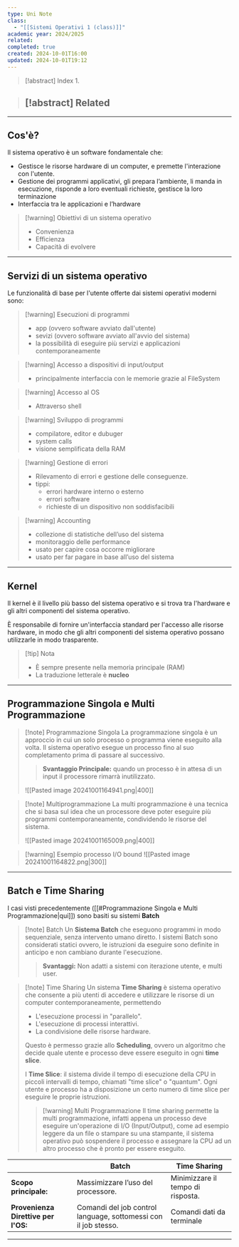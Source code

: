 ```yaml
---
type: Uni Note
class:
  - "[[Sistemi Operativi 1 (class)]]"
academic year: 2024/2025
related: 
completed: true
created: 2024-10-01T16:00
updated: 2024-10-01T19:12
---
```

>[!abstract] Index
>1. 

>[!abstract] Related
>- 

---
## Cos'è?

Il sistema operativo è un software fondamentale che:
- Gestisce le risorse hardware di un computer, e premette l'interazione con l'utente.
- Gestione dei programmi applicativi, gli prepara l’ambiente, li manda in esecuzione, risponde a loro eventuali richieste, gestisce la loro terminazione
- Interfaccia tra le applicazioni e l’hardware

>[!warning] Obiettivi di un sistema operativo
>- Convenienza
>- Efficienza
>- Capacità di evolvere

---
## Servizi di un sistema operativo

Le funzionalità di base per l'utente offerte dai sistemi operativi moderni sono:

>[!warning] Esecuzioni di programmi
>- app (ovvero software avviato dall'utente)
>- sevizi (ovvero software avviato all'avvio del sistema)
>- la possibilità di eseguire più servizi e applicazioni contemporaneamente

>[!warning] Accesso a dispositivi di input/output
>- principalmente interfaccia con le memorie grazie al FileSystem

>[!warning] Accesso al OS
>- Attraverso shell

>[!warning] Sviluppo di programmi
>- compilatore, editor e dubuger
>- system calls
>- visione semplificata  della RAM

>[!warning] Gestione di errori 
>- Rilevamento di errori e gestione delle conseguenze.
>- tippi:
>	- errori hardware interno o esterno
>	- errori software
>	- richieste di un dispositivo non soddisfacibili

>[!warning] Accounting
>- collezione di statistiche dell’uso del sistema
>- monitoraggio delle performance
>- usato per capire cosa occorre migliorare
>- usato per far pagare in base all’uso del sistema

---
## Kernel 

Il kernel è il livello più basso del sistema operativo e si trova tra l'hardware e gli altri componenti del sistema operativo. 

È responsabile di fornire un'interfaccia standard per l'accesso alle risorse hardware, in modo che gli altri componenti del sistema operativo possano utilizzarle in modo trasparente.

>[!tip] Nota
>- È  sempre presente nella memoria principale (RAM)
>- La traduzione letterale è **nucleo**

---
## Programmazione Singola e Multi Programmazione

>[!note] Programmazione Singola
>La programmazione singola è un approccio in cui un solo processo o programma viene eseguito alla volta. Il sistema operativo esegue un processo fino al suo completamento prima di passare al successivo. 
>
>>**Svantaggio Principale:** quando un processo è in attesa di un input il processore rimarrà inutilizzato.
>
>![[Pasted image 20241001164941.png|400]]

>[!note] Multiprogrammazione
>La multi programmazione è una tecnica che si basa sul idea che un processore deve poter eseguire più programmi contemporaneamente, condividendo le risorse del sistema.
>
>![[Pasted image 20241001165009.png|400]]

>[!warning] Esempio processo I/O bound
>![[Pasted image 20241001164822.png|300]]

---
## Batch e Time Sharing

I casi visti precedentemente ([[#Programmazione Singola e Multi Programmazione|qui]]) sono basiti su sistemi **Batch**

>[!note] Batch
>Un **Sistema Batch** che eseguono programmi in modo sequenziale, senza intervento umano diretto. I sistemi Batch sono considerati statici ovvero, le istruzioni da eseguire sono definite in anticipo e non cambiano durante l'esecuzione.
>
>>**Svantaggi:** Non adatti a sistemi con iterazione utente, e multi user.

>[!note] Time Sharing
> Un sistema **Time Sharing** è sistema operativo che consente a più utenti di accedere e utilizzare le risorse di un computer contemporaneamente, permettendo
> - L'esecuzione processi in "parallelo".
> - L'esecuzione di processi interattivi.
> - La condivisione delle risorse hardware.
>
>Questo è permesso grazie allo **Scheduling**, ovvero un algoritmo che decide quale utente e processo deve essere eseguito in ogni **time slice**.
>
>I **Time Slice**: il sistema divide il tempo di esecuzione della CPU in piccoli intervalli di tempo, chiamati "time slice" o "quantum". Ogni utente e processo ha a disposizione un certo numero di time slice per eseguire le proprie istruzioni.
>
>>[!warning] Multi Programmazione
>>Il time sharing permette la multi programmazione, infatti appena un processo deve eseguire un'operazione di I/O (Input/Output), come ad esempio leggere da un file o stampare su una stampante, il sistema operativo può sospendere il processo e assegnare la CPU ad un altro processo che è pronto per essere eseguito.
 
|                                     | **Batch**                                                       | **Time Sharing**                  |
| ----------------------------------- | --------------------------------------------------------------- | --------------------------------- |
| **Scopo principale:**               | Massimizzare l’uso del processore.                              | Minimizzare il tempo di risposta. |
| **Provenienza Direttive per l'OS:** | Comandi del job control language, sottomessi con il job stesso. | Comandi dati da terminale         |

---